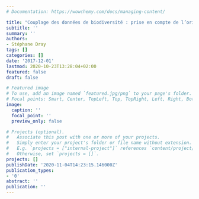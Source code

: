 ```yaml
---
# Documentation: https://wowchemy.com/docs/managing-content/

title: "Couplage des données de biodiversité : prise en compte de l’originalité des structures de données"
subtitle: ''
summary: ''
authors:
- Stéphane Dray
tags: []
categories: []
date: '2017-12-01'
lastmod: 2020-10-23T13:28:04+02:00
featured: false
draft: false

# Featured image
# To use, add an image named `featured.jpg/png` to your page's folder.
# Focal points: Smart, Center, TopLeft, Top, TopRight, Left, Right, BottomLeft, Bottom, BottomRight.
image:
  caption: ''
  focal_point: ''
  preview_only: false

# Projects (optional).
#   Associate this post with one or more of your projects.
#   Simply enter your project's folder or file name without extension.
#   E.g. `projects = ["internal-project"]` references `content/project/deep-learning/index.md`.
#   Otherwise, set `projects = []`.
projects: []
publishDate: '2020-11-04T14:23:15.146000Z'
publication_types:
- '0'
abstract: ''
publication: ''
---
```

